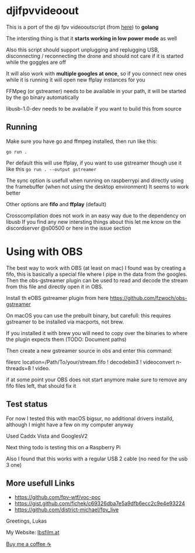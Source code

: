 # djifpvvideoout

This is a port of the dji fpv videooutscript (from [here](https://github.com/fpv-wtf/voc-poc)) to **golang**

The intersting thing is that it **starts working in low power mode** as well

Also this script should support unplugging and replugging USB, disconnecting / reconnecting the drone and should not care if it is started while the goggles are off

It will also work with **multiple googles at once**, so if you connect new ones while it is running it will open new ffplay instances for you

FFMpeg (or gstreamer) needs to be available in your path, it will be started by the go binary automatically

libusb-1.0-dev needs to be available if you want to build this from source

## Running

Make sure you have go and ffmpeg installed, then run like this:

`go run .`

Per default this will use ffplay, if you want to use gstreamer though use it like this `go run . --output gstreamer`

The sync option is usefull when running on raspberrypi and directly using the framebuffer (when not using the desktop environment) It seems to work better

Other options are **fifo** and **ffplay** (default)

Crosscompilation does not work in an easy way due to the dependency on libusb
If you find any new intersting things about this let me know on the discordserver @s00500 or here in the issue section

# Using with OBS

The best way to work with OBS (at least on mac) I found was by creating a fifo, this is basically a special file where I pipe in the data from the googles. Then the obs-gstreamer plugin can be used
to read and decode the stream from this file and directly open it in OBS.

Install th eOBS gstreamer plugin from here https://github.com/fzwoch/obs-gstreamer

On macOS you can use the prebuilt binary, but carefull: this requires gstreamer to be installed via macports, not brew.

If you installed it with brew you will need to copy over the binaries to where the plugin expects them (TODO: Document paths)

Then create a new gstreamer source in obs and enter this command:

filesrc location=/Path/To/your/stream.fifo ! decodebin3  ! videoconvert n-threads=8 ! video.

if at some point your OBS does not start anymore make sure to remove any fifo files left, that should fix it
## Test status

For now I tested this with macOS bigsur, no additional drivers installd, although I might have a few on my computer anyway

Used Caddx Vista and GooglesV2

Next thing todo is testing this on a Raspberry Pi

Also I found that this works with a regular USB 2 cable (no need for the usb 3 one)
## More usefull Links

- https://github.com/fpv-wtf/voc-poc
- https://gist.github.com/fichek/c69326dba7e5a9dfb6ecc2c9e4e93224
- https://github.com/district-michael/fpv_live


Greetings,
Lukas

My Website: [lbsfilm.at](lbsfilm.at)

[Buy me a coffee ☕️](https://www.paypal.com/paypalme/lukasbachschwell/3)
